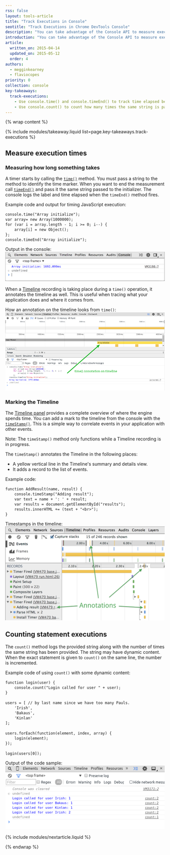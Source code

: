```yaml
---
rss: false
layout: tools-article
title: "Track Executions in Console"
seotitle: "Track Executions in Chrome DevTools Console"
description: "You can take advantage of the Console API to measure execution times and count statement executions."
introduction: "You can take advantage of the Console API to measure execution times and count statement executions."
article:
  written_on: 2015-04-14
  updated_on: 2015-05-12
  order: 4
authors:
  - megginkearney
  - flaviocopes
priority: 0
collection: console
key-takeaways:
  track-executions:
    - Use console.time() and console.timeEnd() to track time elapsed between code execution points
    - Use console.count() to count how many times the same string is passed to that function
---
```

{% wrap content %}

{% include modules/takeaway.liquid list=page.key-takeaways.track-executions %}

## Measure execution times

### Measuring how long something takes

A timer starts by calling the [`time()`](https://developer.chrome.com/devtools/docs/console-api#consoletimelabel) method. You must pass a string to the method to identify the time marker.
When you want to end the measurement call [`timeEnd()`](https://developer.chrome.com/devtools/docs/console-api#consoletimeendlabel) and pass it the same string passed to the initializer.
The console logs the label and time elapsed when the `timeEnd()` method fires.

Example code and output for timing JavaScript execution:

    console.time("Array initialize");
    var array= new Array(1000000);
    for (var i = array.length - 1; i >= 0; i--) {
        array[i] = new Object();
    };
    console.timeEnd("Array initialize");

Output in the console:
![Time elapsed](images/track-executions-time-duration.png)

When a [Timeline](https://developer.chrome.com/devtools/docs/timeline) recording is taking place during a `time()` operation, it annotates the timeline as well.
This is useful when tracing what your application does and where it comes from.

How an annotation on the timeline looks from `time()`:
![Time annotation on timeline](images/track-executions-time-annotation-on-timeline.png)

### Marking the Timeline

The [Timeline panel](https://developer.chrome.com/devtools/docs/timeline) provides a complete overview of where the engine spends time.
You can add a mark to the timeline from the console with the [`timeStamp()`](https://developer.chrome.com/devtools/docs/console-api#consoletimestamplabel). This is a simple way to correlate events in your application with other events.

Note: The `timeStamp()` method only functions while a Timeline recording is in progress.

The `timeStamp()` annotates the Timeline in the following places:

- A yellow vertical line in the Timeline's summary and details view.
- It adds a record to the list of events.

Example code:

    function AddResult(name, result) {
        console.timeStamp("Adding result");
        var text = name + ': ' + result;
        var results = document.getElementById("results");
        results.innerHTML += (text + "<br>");
    }

Timestamps in the timeline:
![Timestamps in the timeline](images/track-executions-timestamp2.png)

## Counting statement executions

The `count()` method logs the provided string along with the number of times the same string has been provided.
The string may have dynamic content.
When the exact statement is given to `count()` on the same line, the number is incremented.

Example code of using `count()` with some dynamic content:

    function login(user) {
        console.count("Login called for user " + user);
    }

    users = [ // by last name since we have too many Pauls.
        'Irish',
        'Bakaus',
        'Kinlan'
    ];

    users.forEach(function(element, index, array) {
        login(element);
    });

    login(users[0]);

Output of the code sample:
![console.count() example output](images/track-executions-console-count.png)

{% include modules/nextarticle.liquid %}

{% endwrap %}
